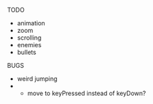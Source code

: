 TODO
* animation
* zoom
* scrolling
* enemies
* bullets 

BUGS
* weird jumping
* * move to keyPressed instead of keyDown? 
